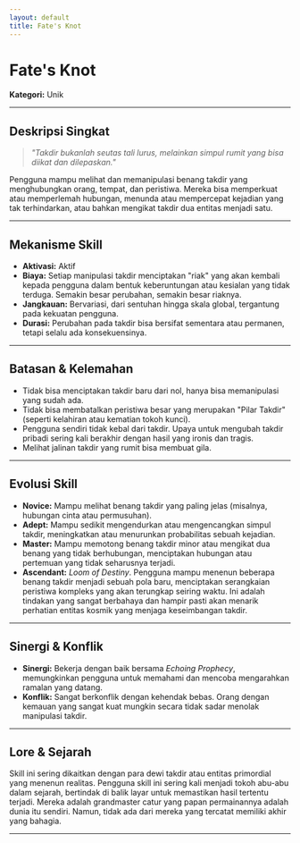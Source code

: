 ```yaml
---
layout: default
title: Fate's Knot
---
```

# Fate's Knot

**Kategori:** Unik

---

## Deskripsi Singkat
> *"Takdir bukanlah seutas tali lurus, melainkan simpul rumit yang bisa diikat dan dilepaskan."*

Pengguna mampu melihat dan memanipulasi benang takdir yang menghubungkan orang, tempat, dan peristiwa. Mereka bisa memperkuat atau memperlemah hubungan, menunda atau mempercepat kejadian yang tak terhindarkan, atau bahkan mengikat takdir dua entitas menjadi satu.

---

## Mekanisme Skill
*   **Aktivasi:** Aktif
*   **Biaya:** Setiap manipulasi takdir menciptakan "riak" yang akan kembali kepada pengguna dalam bentuk keberuntungan atau kesialan yang tidak terduga. Semakin besar perubahan, semakin besar riaknya.
*   **Jangkauan:** Bervariasi, dari sentuhan hingga skala global, tergantung pada kekuatan pengguna.
*   **Durasi:** Perubahan pada takdir bisa bersifat sementara atau permanen, tetapi selalu ada konsekuensinya.

---

## Batasan & Kelemahan
*   Tidak bisa menciptakan takdir baru dari nol, hanya bisa memanipulasi yang sudah ada.
*   Tidak bisa membatalkan peristiwa besar yang merupakan "Pilar Takdir" (seperti kelahiran atau kematian tokoh kunci).
*   Pengguna sendiri tidak kebal dari takdir. Upaya untuk mengubah takdir pribadi sering kali berakhir dengan hasil yang ironis dan tragis.
*   Melihat jalinan takdir yang rumit bisa membuat gila.

---

## Evolusi Skill
*   **Novice:** Mampu melihat benang takdir yang paling jelas (misalnya, hubungan cinta atau permusuhan).
*   **Adept:** Mampu sedikit mengendurkan atau mengencangkan simpul takdir, meningkatkan atau menurunkan probabilitas sebuah kejadian.
*   **Master:** Mampu memotong benang takdir minor atau mengikat dua benang yang tidak berhubungan, menciptakan hubungan atau pertemuan yang tidak seharusnya terjadi.
*   **Ascendant:** *Loom of Destiny*. Pengguna mampu menenun beberapa benang takdir menjadi sebuah pola baru, menciptakan serangkaian peristiwa kompleks yang akan terungkap seiring waktu. Ini adalah tindakan yang sangat berbahaya dan hampir pasti akan menarik perhatian entitas kosmik yang menjaga keseimbangan takdir.

---

## Sinergi & Konflik
*   **Sinergi:** Bekerja dengan baik bersama *Echoing Prophecy*, memungkinkan pengguna untuk memahami dan mencoba mengarahkan ramalan yang datang.
*   **Konflik:** Sangat berkonflik dengan kehendak bebas. Orang dengan kemauan yang sangat kuat mungkin secara tidak sadar menolak manipulasi takdir.

---

## Lore & Sejarah
Skill ini sering dikaitkan dengan para dewi takdir atau entitas primordial yang menenun realitas. Pengguna skill ini sering kali menjadi tokoh abu-abu dalam sejarah, bertindak di balik layar untuk memastikan hasil tertentu terjadi. Mereka adalah grandmaster catur yang papan permainannya adalah dunia itu sendiri. Namun, tidak ada dari mereka yang tercatat memiliki akhir yang bahagia.

---